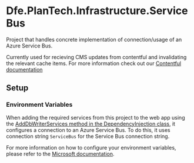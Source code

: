 # Dfe.PlanTech.Infrastructure.ServiceBus

Project that handles concrete implementation of connection/usage of an Azure Service Bus.

Currently used for recieving CMS updates from contentful and invalidating the relevant cache items. 
For more information check out our [Contentful documentation](/docs/cms/README.md)

## Setup

### Environment Variables

When adding the required services from this project to the web app using the [AddDbWriterServices method in the DependencyInjection class](./DependencyInjection.cs), it configures a connection to an Azure Service Bus. To do this, it uses connection string `ServiceBus` for the Service Bus connection string.

For more information on how to configure your environment variables, please refer to the [Microsoft documentation](https://learn.microsoft.com/en-us/dotnet/core/extensions/configuration-providers).